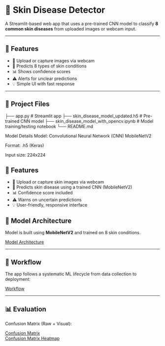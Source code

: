 # 🧬 Skin Disease Detector

A Streamlit-based web app that uses a pre-trained CNN model to classify **8 common skin diseases** from uploaded images or webcam input.

---

## 🚀 Features

- 📸 Upload or capture images via webcam
- 🤖 Predicts 8 types of skin conditions
- 📊 Shows confidence scores
- ⚠️ Alerts for unclear predictions
- 💡 Simple UI with fast response

---

## 📁 Project Files

├── app.py # Streamlit app
├── skin_disease_model_updated.h5 # Pre-trained CNN model
├── skin_disease_model_with_opencv.ipynb # Model training/testing notebook
└── README.md

Model Details
Model: Convolutional Neural Network (CNN) MobileNetV2

Format: .h5 (Keras)

Input size: 224x224

## 🚀 Features

- 📸 Upload or capture skin images via webcam  
- 🤖 Predicts skin disease using a trained CNN (MobileNetV2)  
- 📊 Confidence score included  
- ⚠️ Warns on uncertain predictions  
- 💡 User-friendly, responsive interface  
## 🧪 Model Architecture

Model is built using **MobileNetV2** and trained on 8 skin conditions.  

[Model Architecture](images/IMG-20250424-WA0007.jpg)

---

## 🧰 Workflow

The app follows a systematic ML lifecycle from data collection to deployment:

[Workflow](images/IMG-20250424-WA0002.jpg)

---

## 📊 Evaluation

Confusion Matrix (Raw + Visual):

[Confusion Matrix](images/IMG-20250426-WA0001.jpg)  
[Confusion Matrix Heatmap](images/IMG-20250426-WA0004.jpg)








